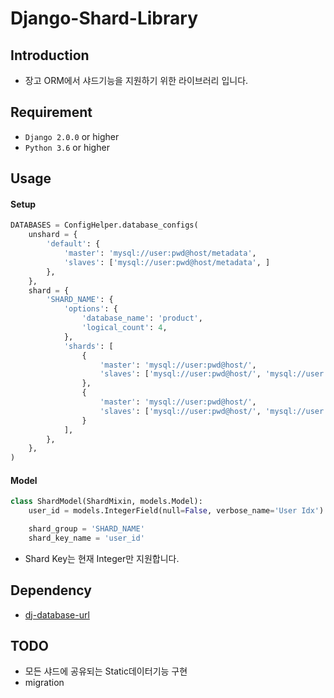 
# Django-Shard-Library

## Introduction
- 장고 ORM에서 샤드기능을 지원하기 위한 라이브러리 입니다.

## Requirement
- `Django 2.0.0` or higher
- `Python 3.6` or higher

## Usage
#### Setup
``` python
DATABASES = ConfigHelper.database_configs(
    unshard = {
        'default': {
            'master': 'mysql://user:pwd@host/metadata',
            'slaves': ['mysql://user:pwd@host/metadata', ]
        },
    },
    shard = {
        'SHARD_NAME': {
            'options': {
                'database_name': 'product',
                'logical_count': 4,
            },
            'shards': [
                {
                    'master': 'mysql://user:pwd@host/',
                    'slaves': ['mysql://user:pwd@host/', 'mysql://user:pwd@host/',]
                },
                {
                    'master': 'mysql://user:pwd@host/',
                    'slaves': ['mysql://user:pwd@host/', 'mysql://user:pwd@host/',]
                }
            ],
        },
    },
)

```

#### Model
``` python
class ShardModel(ShardMixin, models.Model):
    user_id = models.IntegerField(null=False, verbose_name='User Idx')

    shard_group = 'SHARD_NAME'
    shard_key_name = 'user_id'
```

- Shard Key는 현재 Integer만 지원합니다.

## Dependency
- [dj-database-url](https://github.com/kennethreitz/dj-database-url)

## TODO

- 모든 샤드에 공유되는 Static데이터기능 구현
- migration
